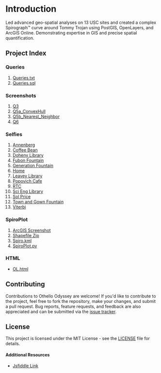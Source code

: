 # Introduction
Led advanced geo-spatial analyses on 13 USC sites and created a complex Spirograph™ curve around Tommy Trojan using PostGIS, OpenLayers, and ArcGIS Online. Demonstrating expertise in GIS and precise spatial quantification. 

## Project Index

### Queries
1. [Queries.txt](./Queries.txt)
2. [Queries.sql](Queries.sql)

### Screenshots
1. [Q3](Screenshots/Q3.png)
2. [Q5a_ConvexHull](Screenshots/Q5a_ConvexHull.png)
3. [Q5b_Nearest_Neighbor](Screenshots/Q5b_Nearest_Neighbor.png)
4. [Q6](Screenshots/Q6.png)

### Selfies
1. [Annenberg](Selfies/Annenberg.png)
2. [Coffee Bean](Selfies/Coffee_Bean.png)
3. [Doheny Library](Selfies/Doheny_Library.png)
4. [Fubon Fountain](Selfies/Fubon_Fountain.png)
5. [Generation Fountain](Selfies/Generation_Fountain.png)
6. [Home](Selfies/Home.png)
7. [Leavey Library](Selfies/Leavey_Library.png)
8. [Popovich Cafe](Selfies/Popovich_Cafe.png)
9. [RTC](Selfies/RTC.png)
10. [Sci Eng Library](Selfies/Sci_Eng_Library.png)
11. [Sol Price](Selfies/Sol_Price.png)
12. [Town and Gown Fountain](Selfies/Town_and_Gown_Fountain.png)
13. [Viterbi](Selfies/Viterbi.png)

### SpiroPlot
1. [ArcGIS Screenshot](SpiroPlot/ArcGIS_Screenshot.png)
2. [Shapefile Zip](SpiroPlot/Shapefile.zip)
3. [Spiro.kml](SpiroPlot/Spiro.kml)
4. [SpiroPlot.py](SpiroPlot/SpiroPlot.py)

### HTML
- [OL.html](OL.html)

## Contributing

Contributions to Othello Odyssey are welcome! If you'd like to contribute to the project, feel free to fork the repository, make your changes, and submit a pull request. Bug reports, feature requests, and feedback are also appreciated and can be submitted via the [issue tracker](https://github.com/shecoderfinally/Othello-Odyssey/issues).

## License

This project is licensed under the MIT License - see the [LICENSE](https://github.com/shecoderfinally/Othello-Odyssey/blob/main/LICENSE) file for details.


#### Additional Resources
- [Jsfiddle Link](https://jsfiddle.net/SanaiDivadkar/5f42wy31/7/)
